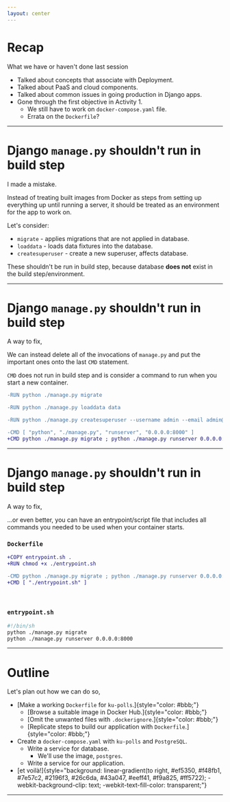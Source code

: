 ```yaml
---
layout: center
---
```


# Recap
What we have or haven't done last session

* Talked about concepts that associate with Deployment.
* Talked about PaaS and cloud components.
* Talked about common issues in going production in Django apps.
* Gone through the first objective in Activity 1.
  * We still have to work on `docker-compose.yaml` file.
  * Errata on the `Dockerfile`?

---

# Django `manage.py` shouldn't run in build step
I made a mistake.

Instead of treating built images from Docker as steps from setting up everything up until running a server,
it should be treated as an environment for the app to work on.

Let's consider:
* `migrate` - applies migrations that are not applied in database.
* `loaddata` - loads data fixtures into the database.
* `createsuperuser` - create a new superuser, affects database.

These shouldn't be run in build step, because database **does not** exist in the build step/environment.

---

# Django `manage.py` shouldn't run in build step
A way to fix,

We can instead delete all of the invocations of `manage.py` and put the important ones onto the last `CMD` statement.

`CMD` does not run in build step and is consider a command to run when you start a new container.

```diff
-RUN python ./manage.py migrate

-RUN python ./manage.py loaddata data

-RUN python ./manage.py createsuperuser --username admin --email admin@example.com --noinput

-CMD [ "python", "./manage.py", "runserver", "0.0.0.0:8000" ]
+CMD python ./manage.py migrate ; python ./manage.py runserver 0.0.0.0:8000
```

---

# Django `manage.py` shouldn't run in build step
A way to fix,

...or even better, you can have an entrypoint/script file that includes all commands you needed to be used when your container starts.

### `Dockerfile`
```diff
+COPY entrypoint.sh .
+RUN chmod +x ./entrypoint.sh

-CMD python ./manage.py migrate ; python ./manage.py runserver 0.0.0.0:8000
+CMD [ "./entrypoint.sh" ]
```

<br>

### `entrypoint.sh`
```sh
#!/bin/sh
python ./manage.py migrate
python ./manage.py runserver 0.0.0.0:8000
```

---

# Outline
Let's plan out how we can do so,

* [Make a working `Dockerfile` for `ku-polls`.]{style="color: #bbb;"}
    * [Browse a suitable image in Docker Hub.]{style="color: #bbb;"}
    * [Omit the unwanted files with `.dockerignore`.]{style="color: #bbb;"}
    * [Replicate steps to build our application with `Dockerfile`.]{style="color: #bbb;"}
* Create a `docker-compose.yaml` with `ku-polls` and `PostgreSQL`.
    * Write a service for database.
        * We'll use the image, `postgres`.
    * Write a service for our application.
* [et voilà!]{style="background: linear-gradient(to right, #ef5350, #f48fb1, #7e57c2, #2196f3, #26c6da, #43a047, #eeff41, #f9a825, #ff5722); -webkit-background-clip: text; -webkit-text-fill-color: transparent;"}

---